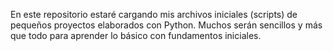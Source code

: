 En este repositorio estaré cargando mis archivos iniciales (scripts) de pequeños proyectos elaborados con Python. Muchos serán sencillos y más que todo para aprender lo básico con fundamentos iniciales.

